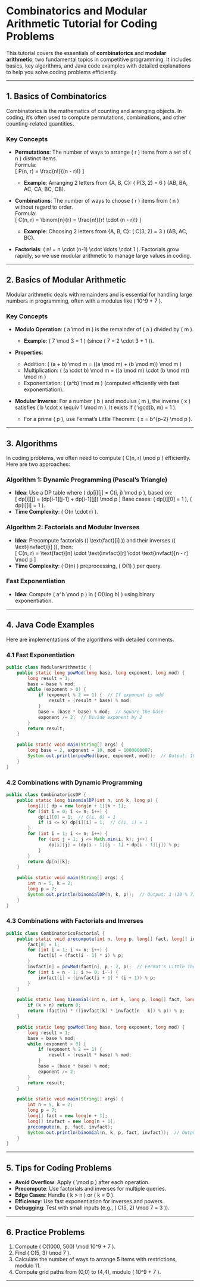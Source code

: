 # Combinatorics and Modular Arithmetic Tutorial for Coding Problems

This tutorial covers the essentials of **combinatorics** and **modular arithmetic**, two fundamental topics in competitive programming. It includes basics, key algorithms, and Java code examples with detailed explanations to help you solve coding problems efficiently.

---

## 1. Basics of Combinatorics

Combinatorics is the mathematics of counting and arranging objects. In coding, it’s often used to compute permutations, combinations, and other counting-related quantities.

### Key Concepts

- **Permutations**: The number of ways to arrange \( r \) items from a set of \( n \) distinct items.  
  Formula:  
  \[
  P(n, r) = \frac{n!}{(n - r)!}
  \]
  - **Example**: Arranging 2 letters from \{A, B, C\}: \( P(3, 2) = 6 \) (AB, BA, AC, CA, BC, CB).

- **Combinations**: The number of ways to choose \( r \) items from \( n \) without regard to order.  
  Formula:  
  \[
  C(n, r) = \binom{n}{r} = \frac{n!}{r! \cdot (n - r)!}
  \]
  - **Example**: Choosing 2 letters from \{A, B, C\}: \( C(3, 2) = 3 \) (AB, AC, BC).

- **Factorials**: \( n! = n \cdot (n-1) \cdot \ldots \cdot 1 \). Factorials grow rapidly, so we use modular arithmetic to manage large values in coding.

---

## 2. Basics of Modular Arithmetic

Modular arithmetic deals with remainders and is essential for handling large numbers in programming, often with a modulus like \( 10^9 + 7 \).

### Key Concepts

- **Modulo Operation**: \( a \mod m \) is the remainder of \( a \) divided by \( m \).  
  - **Example**: \( 7 \mod 3 = 1 \) (since \( 7 = 2 \cdot 3 + 1 \)).

- **Properties**:  
  - Addition: \( (a + b) \mod m = ((a \mod m) + (b \mod m)) \mod m \)  
  - Multiplication: \( (a \cdot b) \mod m = ((a \mod m) \cdot (b \mod m)) \mod m \)  
  - Exponentiation: \( (a^b) \mod m \) (computed efficiently with fast exponentiation).

- **Modular Inverse**: For a number \( b \) and modulus \( m \), the inverse \( x \) satisfies \( b \cdot x \equiv 1 \mod m \). It exists if \( \gcd(b, m) = 1 \).  
  - For a prime \( p \), use Fermat’s Little Theorem: \( x = b^{p-2} \mod p \).

---

## 3. Algorithms

In coding problems, we often need to compute \( C(n, r) \mod p \) efficiently. Here are two approaches:

### Algorithm 1: Dynamic Programming (Pascal’s Triangle)

- **Idea**: Use a DP table where \( dp[i][j] = C(i, j) \mod p \), based on:  
  \[
  dp[i][j] = (dp[i-1][j-1] + dp[i-1][j]) \mod p
  \]
  Base cases: \( dp[i][0] = 1 \), \( dp[i][i] = 1 \).  
- **Time Complexity**: \( O(n \cdot r) \).

### Algorithm 2: Factorials and Modular Inverses

- **Idea**: Precompute factorials (\( \text{fact}[i] \)) and their inverses (\( \text{invfact}[i] \)), then:  
  \[
  C(n, r) = \text{fact}[n] \cdot \text{invfact}[r] \cdot \text{invfact}[n - r] \mod p
  \]
- **Time Complexity**: \( O(n) \) preprocessing, \( O(1) \) per query.

### Fast Exponentiation

- **Idea**: Compute \( a^b \mod p \) in \( O(\log b) \) using binary exponentiation.

---

## 4. Java Code Examples

Here are implementations of the algorithms with detailed comments.

### 4.1 Fast Exponentiation

```java
public class ModularArithmetic {
    public static long powMod(long base, long exponent, long mod) {
        long result = 1;
        base = base % mod;
        while (exponent > 0) {
            if (exponent % 2 == 1) {  // If exponent is odd
                result = (result * base) % mod;
            }
            base = (base * base) % mod;  // Square the base
            exponent /= 2;  // Divide exponent by 2
        }
        return result;
    }

    public static void main(String[] args) {
        long base = 2, exponent = 10, mod = 1000000007;
        System.out.println(powMod(base, exponent, mod));  // Output: 1024
    }
}
```

### 4.2 Combinations with Dynamic Programming

```java
public class CombinatoricsDP {
    public static long binomialDP(int n, int k, long p) {
        long[][] dp = new long[n + 1][k + 1];
        for (int i = 0; i <= n; i++) {
            dp[i][0] = 1;  // C(i, 0) = 1
            if (i <= k) dp[i][i] = 1;  // C(i, i) = 1
        }
        for (int i = 1; i <= n; i++) {
            for (int j = 1; j <= Math.min(i, k); j++) {
                dp[i][j] = (dp[i - 1][j - 1] + dp[i - 1][j]) % p;
            }
        }
        return dp[n][k];
    }

    public static void main(String[] args) {
        int n = 5, k = 2;
        long p = 7;
        System.out.println(binomialDP(n, k, p));  // Output: 3 (10 % 7)
    }
}
```

### 4.3 Combinations with Factorials and Inverses

```java
public class CombinatoricsFactorial {
    public static void precompute(int n, long p, long[] fact, long[] invfact) {
        fact[0] = 1;
        for (int i = 1; i <= n; i++) {
            fact[i] = (fact[i - 1] * i) % p;
        }
        invfact[n] = powMod(fact[n], p - 2, p);  // Fermat's Little Theorem
        for (int i = n - 1; i >= 0; i--) {
            invfact[i] = (invfact[i + 1] * (i + 1)) % p;
        }
    }

    public static long binomial(int n, int k, long p, long[] fact, long[] invfact) {
        if (k > n) return 0;
        return (fact[n] * ((invfact[k] * invfact[n - k]) % p)) % p;
    }

    public static long powMod(long base, long exponent, long mod) {
        long result = 1;
        base = base % mod;
        while (exponent > 0) {
            if (exponent % 2 == 1) {
                result = (result * base) % mod;
            }
            base = (base * base) % mod;
            exponent /= 2;
        }
        return result;
    }

    public static void main(String[] args) {
        int n = 5, k = 2;
        long p = 7;
        long[] fact = new long[n + 1];
        long[] invfact = new long[n + 1];
        precompute(n, p, fact, invfact);
        System.out.println(binomial(n, k, p, fact, invfact));  // Output: 3
    }
}
```

---

## 5. Tips for Coding Problems

- **Avoid Overflow**: Apply \( \mod p \) after each operation.  
- **Precompute**: Use factorials and inverses for multiple queries.  
- **Edge Cases**: Handle \( k > n \) or \( k = 0 \).  
- **Efficiency**: Use fast exponentiation for inverses and powers.  
- **Debugging**: Test with small inputs (e.g., \( C(5, 2) \mod 7 = 3 \)).

---

## 6. Practice Problems

1. Compute \( C(1000, 500) \mod 10^9 + 7 \).  
2. Find \( C(5, 3) \mod 7 \).  
3. Calculate the number of ways to arrange 5 items with restrictions, modulo 11.  
4. Compute grid paths from (0,0) to (4,4), modulo \( 10^9 + 7 \).

---

